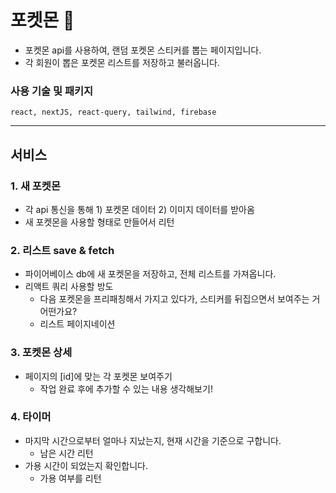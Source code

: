 # 포켓몬 🐣

- 포켓몬 api를 사용하여, 랜덤 포켓몬 스티커를 뽑는 페이지입니다.
- 각 회원이 뽑은 포켓몬 리스트를 저장하고 불러옵니다.

### 사용 기술 및 패키지

```
react, nextJS, react-query, tailwind, firebase
```

---

## 서비스

### 1. 새 포켓몬

- 각 api 통신을 통해 1) 포켓몬 데이터 2) 이미지 데이터를 받아옴
- 새 포켓몬을 사용할 형태로 만들어서 리턴

### 2. 리스트 save & fetch

- 파이어베이스 db에 새 포켓몬을 저장하고, 전체 리스트를 가져옵니다.
- 리액트 쿼리 사용할 방도
  - 다음 포켓몬을 프리패칭해서 가지고 있다가, 스티커를 뒤집으면서 보여주는 거 어떤가요?
  - 리스트 페이지네이션

### 3. 포켓몬 상세

- 페이지의 [id]에 맞는 각 포켓몬 보여주기
  - 작업 완료 후에 추가할 수 있는 내용 생각해보기!

### 4. 타이머

- 마지막 시간으로부터 얼마나 지났는지, 현재 시간을 기준으로 구합니다.
  - 남은 시간 리턴
- 가용 시간이 되었는지 확인합니다.
  - 가용 여부를 리턴
